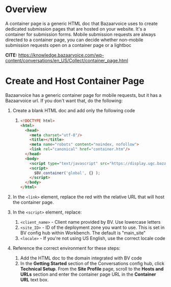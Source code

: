 # Overview

A container page is a generic HTML doc that Bazaarvoice uses to create dedicated submission pages that are hosted on your website. It's a container for submission forms. Mobile submission requests are always directed to a container page, you can decide whether non-mobile submission requests open on a container page or a lightboc

**CITE:** https://knowledge.bazaarvoice.com/wp-content/conversations/en_US/Collect/container_page.html

# Create and Host Container Page

Bazaarvoice has a generic container page for mobile requests, but it has a Bazaarvoice url. If you don't want that, do the following:

1. Create a blank HTML doc and add only the following code

   1. ```html
      <!DOCTYPE html>
      <html>
        <head>
          <meta charset="utf-8"/>
          <title></title>
          <meta name="robots" content="noindex, nofollow">
          <link rel="canonical" href="container.htm"/>
        </head>
        <body>
          <script type="text/javascript" src="https://display.ugc.bazaarvoice.com/bvstaging/static/<client_name>/<site_ID>/<locale>/bvapi.js"></script>
          <script>
            $BV.container('global', {} );
          </script>
        </body>
      </html>
      ```

2. In the `<link>` element, replace the red with the relative URL that will host the container page.

3. In the `<script>` element, replace:

   1. `<client_name>` - Client name provided by BV. Use lowercase letters
   2. `<site_ID>` - ID of the deployment zone you want to use. This is set in BV config hub within Workbench. The default is "main_site"
   3. `<locale>` - If you're not using US English, use the correct locale code

4. Reference the correct environment for these steps:

   1. Add the HTML doc to the domain integrated with BV code
   2. In the **Getting Started** section of the Conversations config hub, click **Technical Setup**. From the **Site Profile** page, scroll to the **Hosts and URLs** section and enter the container page URL in the **Container URL** text box.